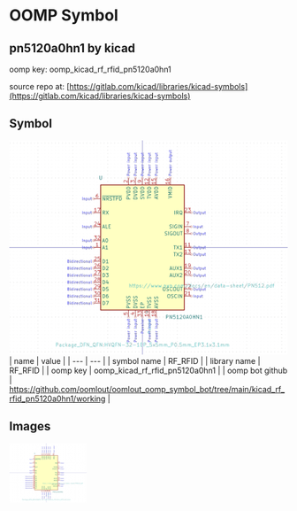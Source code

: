 # OOMP Symbol  
## pn5120a0hn1  by kicad  
  
oomp key: oomp_kicad_rf_rfid_pn5120a0hn1  
  
source repo at: [https://gitlab.com/kicad/libraries/kicad-symbols](https://gitlab.com/kicad/libraries/kicad-symbols)  
## Symbol  
  
[![working.png](working_600.png)](working.png)  
| name | value | 
| --- | --- | 
| symbol name | RF_RFID | 
| library name | RF_RFID | 
| oomp key | oomp_kicad_rf_rfid_pn5120a0hn1 | 
| oomp bot github | https://github.com/oomlout/oomlout_oomp_symbol_bot/tree/main/kicad_rf_rfid_pn5120a0hn1/working | 
## Images  
  
[![working.png](working_140.png)](working.png)  
